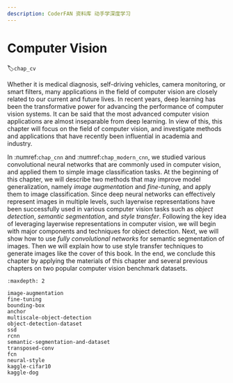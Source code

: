 ```yaml
---
description: CoderFAN 资料库 动手学深度学习
---
```


# Computer Vision
:label:`chap_cv`

Whether it is medical diagnosis, self-driving vehicles, camera monitoring, or smart filters, many applications in the field of computer vision are closely related to our current and future lives. 
In recent years, deep learning has been
the transformative power for advancing the performance of computer vision systems.
It can be said that the most advanced computer vision applications are almost inseparable from deep learning.
In view of this, this chapter will focus on the field of computer vision, and investigate methods and applications that have recently been influential in academia and industry.


In :numref:`chap_cnn` and :numref:`chap_modern_cnn`, we studied various convolutional neural networks that are
commonly used in computer vision, and applied them
to simple image classification tasks. 
At the beginning of this chapter, we will describe
two methods that 
may improve model generalization, namely *image augmentation* and *fine-tuning*,
and apply them to image classification. 
Since deep neural networks can effectively represent images in multiple levels, 
such layerwise representations have been successfully 
used in various computer vision tasks such as *object detection*, *semantic segmentation*, and *style transfer*. 
Following the key idea of leveraging layerwise representations in computer vision,
we will begin with major components and techniques for object detection. Next, we will show how to use *fully convolutional networks* for semantic segmentation of images. Then we will explain how to use style transfer techniques to generate images like the cover of this book.
In the end, we conclude this chapter
by applying the materials of this chapter and several previous chapters on two popular computer vision benchmark datasets.

```toc
:maxdepth: 2

image-augmentation
fine-tuning
bounding-box
anchor
multiscale-object-detection
object-detection-dataset
ssd
rcnn
semantic-segmentation-and-dataset
transposed-conv
fcn
neural-style
kaggle-cifar10
kaggle-dog
```

